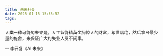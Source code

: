 ```yaml
---
title: 未来社会
date: 2025-01-15 15:55:52
tags:
---
```

人类一种可能的未来是，人工智能精英坐拥惊人的财富，与世隔绝，然后拿出最少量的施舍，来保证广大的失业人员不闹事。  
  
-- 李开复《AI·未来》